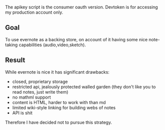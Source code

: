 The apikey script is the consumer oauth version. Devtoken is for accessing my production account only.

Goal
----

To use evernote as a backing store, on account of it having some nice note-taking capabilities (audio,video,sketch).

Result
------

While evernote is nice it has significant drawbacks:

* closed, proprietary storage
* restricted api, jealously protected walled garden (they don't like you to read notes, just write them)
* no mathml support
* content is HTML, harder to work with than md
* limited wiki-style linking for building webs of notes
* API is shit

Therefore I have decided not to pursue this strategy. 
